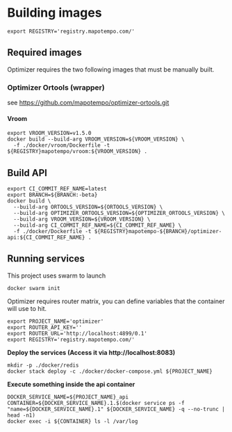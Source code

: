 # Building images

```
export REGISTRY='registry.mapotempo.com/'
```

## Required images
Optimizer requires the two following images that must be manually built.

### Optimizer Ortools (wrapper)
see https://github.com/mapotempo/optimizer-ortools.git

#### Vroom
```
export VROOM_VERSION=v1.5.0
docker build --build-arg VROOM_VERSION=${VROOM_VERSION} \
  -f ./docker/vroom/Dockerfile -t ${REGISTRY}mapotempo/vroom:${VROOM_VERSION} .
```

## Build API

```
export CI_COMMIT_REF_NAME=latest
export BRANCH=${BRANCH:-beta}
docker build \
  --build-arg ORTOOLS_VERSION=${ORTOOLS_VERSION} \
  --build-arg OPTIMIZER_ORTOOLS_VERSION=${OPTIMIZER_ORTOOLS_VERSION} \
  --build-arg VROOM_VERSION=${VROOM_VERSION} \
  --build-arg CI_COMMIT_REF_NAME=${CI_COMMIT_REF_NAME} \
  -f ./docker/Dockerfile -t ${REGISTRY}mapotempo-${BRANCH}/optimizer-api:${CI_COMMIT_REF_NAME} .
```

## Running services
This project uses swarm to launch

```
docker swarm init
```

Optimizer requires router matrix, you can define variables that the container will use to hit.

```
export PROJECT_NAME='optimizer'
export ROUTER_API_KEY=''
export ROUTER_URL='http://localhost:4899/0.1'
export REGISTRY='registry.mapotempo.com/'
```

**Deploy the services (Access it via http://localhost:8083)**

```
mkdir -p ./docker/redis
docker stack deploy -c ./docker/docker-compose.yml ${PROJECT_NAME}
```

**Execute something inside the api container**

```
DOCKER_SERVICE_NAME=${PROJECT_NAME}_api
CONTAINER=${DOCKER_SERVICE_NAME}.1.$(docker service ps -f "name=${DOCKER_SERVICE_NAME}.1" ${DOCKER_SERVICE_NAME} -q --no-trunc | head -n1)
docker exec -i ${CONTAINER} ls -l /var/log
```
